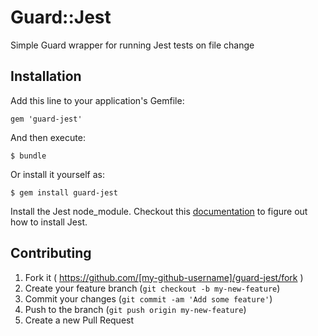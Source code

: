 # Guard::Jest

Simple Guard wrapper for running Jest tests on file change

## Installation

Add this line to your application's Gemfile:

    gem 'guard-jest'

And then execute:

    $ bundle

Or install it yourself as:

    $ gem install guard-jest
    
Install the Jest node_module. Checkout this [documentation](http://flowtype.org/docs/getting-started.html) to figure out how to install Jest.

## Contributing

1. Fork it ( https://github.com/[my-github-username]/guard-jest/fork )
2. Create your feature branch (`git checkout -b my-new-feature`)
3. Commit your changes (`git commit -am 'Add some feature'`)
4. Push to the branch (`git push origin my-new-feature`)
5. Create a new Pull Request
